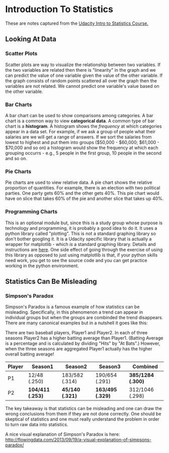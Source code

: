 
# Introduction To Statistics

These are notes captured from the [Udacity Intro to Statistics Course.](https://www.udacity.com/course/intro-to-statistics--st101)

## Looking At Data

### Scatter Plots
Scatter plots are way to visualize the relationship between two variables. If the two variables are related then there is "linearity" in the graph and we can predict the value of one variable given the value of the other variable. If the graph consists of random points scattered all over the graph then the variables are not related. We cannot predict one variable's value based on the other variable.

### Bar Charts
A bar chart can be used to show comparisons among categories. A bar chart is a common way to view **categorical data**. A common type of bar chart is a **histogram**. A histogram shows the *frequency* at which categories appear in a data set. For example, if we ask a group of people what their salaries are we will get a range of answers. If we sort the salaries from lowest to highest and put them into groups ($50,000 - $60,000; $61,000 - $70,000 and so on) a histogram would show the frequency at which each grouping occurrs - e.g., 5 people in the first group, 10 people in the second and so on.

### Pie Charts
Pie charts are used to view relative data. A pie chart shows the relative proportion of quantities. For example, there is an election with two political parties. One party gets 60% and the other gets 40%. This pie chart would have on slice that takes 60% of the pie and another slice that takes up 40%.

### Programming Charts
This is an optional module but, since this is a study group whose purpose is technology and programming, it is probably a good idea to do it. It uses a python library called "plotting". This is not a standard graphing library so don't bother googling it. It is a Udacity specific library that is actually a wrapper for matplotlib - which *is* a standard graphing library. Details and instructions are [here](https://www.udacity.com/wiki/plotting-graphs-with-python#!#overview). One side effect of going through the exercise of using this library as opposed to just using matplotlib is that, if your python skills need work, you get to see the source code and you can get practice working in the python environment.

## Statistics Can Be Misleading

### Simpson's Paradox
Simpson's Paradox is a famous example of how statistics can be misleading. Specifically, in this phenomenon a trend can appear in individual groups but when the groups are combinded the trend disappears. There are many canonical examples but in a nutshell it goes like this:

There are two baseball players, Player1 and Player2. In each of three seasons Player2 has a higher batting average than Player1. (Batting Average is a percentage and is calculated by dividing "Hits" by "At Bats".) However, when the three seasons are aggregated Player1 actually has the higher overall batting average!

Player | Season1 | Season2 | Season3 | Combined
-------|---------|---------|---------|---------
P1 | 12/48 (.250) | 183/582 (.314) | 190/654	(.291) | **385/1284 (.300)**
P2 | **104/411 (.253)** | **45/140 (.321)** | **163/495 (.329)** | 312/1046 (.298)	

The key takeaway is that statistics can be misleading and one can draw the wrong conclusions from them if they are not done correctly. One should be skeptical of statistics and one must really understand the problem in order to turn raw data into statistics.

A nice visual explanation of Simpson's Paradox is here: http://flowingdata.com/2013/09/19/a-visual-explanation-of-simpsons-paradox/
